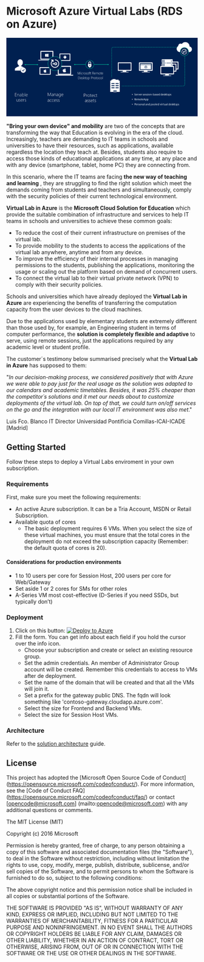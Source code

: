 # **Microsoft Azure Virtual Labs (RDS on Azure)**

![RDS](./Documentation/imagenes/rds-overview.png)

**"Bring your own device" and mobility** are two of the concepts that are transforming the way that Education is evolving in the era of the cloud. Increasingly, teachers are demanding to IT teams in schools and universities to have their resources, such as applications, available regardless the location they teach at. Besides, students also require to access those kinds of educational applications at any time, at any place and with any device (smartphone, tablet, home PC) they are connecting from.

In this scenario, where the IT teams are facing **the new way of teaching and learning** , they are struggling to find the right solution which meet the demands coming from students and teachers and simultaneously, comply with the security policies of their current technological environment.

**Virtual Lab in Azure** is the **Microsoft Cloud Solution for Education** which provide the suitable combination of infrastructure and services to help IT teams in schools and universities to achieve these common goals:

- To reduce the cost of their current infrastructure on premises of the virtual lab.
- To provide mobility to the students to access the applications of the virtual lab anywhere, anytime and from any device.
- To improve the efficiency of their internal processes in managing permissions to the students, publishing the applications, monitoring the usage or scaling out the platform based on demand of concurrent users.
- To connect the virtual lab to their virtual private network (VPN) to comply with their security policies.

Schools and universities which have already deployed the **Virtual Lab in Azure** are experiencing the benefits of transferring the computation capacity from the user devices to the cloud machines.

Due to the applications used by elementary students are extremely different than those used by, for example, an Engineering student in terms of computer performance, the **solution is completely flexible and adaptive** to serve, using remote sessions, just the applications required by any academic level or student profile.

The customer´s testimony below summarised precisely what the **Virtual Lab in Azure** has supposed to them:

&quot;_In our decision-making process, we considered positively that with Azure we were able to pay just for the real usage as the solution was adapted to our calendars and academic timetables. Besides, it was 25% cheaper than the competitor´s solutions and it met our needs about to customize deployments of the virtual lab. On top of that, we could turn on/off services on the go and the integration with our local IT environment was also met_.&quot;

Luis Fco. Blanco
IT Director
Universidad Pontificia Comillas-ICAI-ICADE [Madrid]

## Getting Started

Follow these steps to deploy a Virtual Labs enviroment in your own subscription.

### Requirements

First, make sure you meet the following requirements:

* An active Azure subscription. It can be a Tria Account, MSDN or Retail Subscription.
* Available quota of cores
  * The basic deployment requires 6 VMs. When you select the size of these virtual machines, you must ensure that the total cores in the deployment do not exceed the subscription capacity (Remember: the default quota of cores is 20).
  
#### Considerations for production environments

* 1 to 10 users per core for Session Host, 200 users per core for Web/Gateway
* Set aside 1 or 2 cores for SMs for other roles
* A-Series VM most cost-effective (D-Series if you need SSDs, but typically don’t)

### Deployment 

1. Click on this button: [![Deploy to Azure](http://azuredeploy.net/deploybutton.png)](https://portal.azure.com/#create/Microsoft.Template/uri/https%3A%2F%2Fraw.githubusercontent.com%2Fintelequia%2FVirtualLabs%2Fmaster%2Fsimple-architecture%2Frds-base-azuredeploy.json)
2. Fill the form. You can get info about each field if you hold the cursor over the info icon.
   * Choose your subscription and create or select an existing resource group.
   * Set the admin credentials. An member of Administrator Group account will be created. Remember this credentials to access to VMs after de deployment.
   * Set the name of the domain that will be created and that all the VMs will join it.
   * Set a prefix for the gateway public DNS. The fqdn will look something like 'contoso-gateway.cloudapp.azure.com'.
   * Select the size for Frontend and Backend VMs.
   * Select the size for Session Host VMs.

### Architecture

Refer to the [solution architecture](Documentation/SolutionArchitecture.md) guide. 

## License

This project has adopted the [Microsoft Open Source Code of Conduct] (https://opensource.microsoft.com/codeofconduct/). For more information, see the [Code of Conduct FAQ] (https://opensource.microsoft.com/codeofconduct/faq/) or contact [opencode@microsoft.com] (mailto:opencode@microsoft.com) with any additional questions or comments.

The MIT License (MIT)

Copyright (c) 2016 Microsoft

Permission is hereby granted, free of charge, to any person obtaining a copy of this software and associated documentation files (the "Software"), to deal in the Software without restriction, including without limitation the rights to use, copy, modify, merge, publish, distribute, sublicense, and/or sell copies of the Software, and to permit persons to whom the Software is furnished to do so, subject to the following conditions:

The above copyright notice and this permission notice shall be included in all copies or substantial portions of the Software.

THE SOFTWARE IS PROVIDED "AS IS", WITHOUT WARRANTY OF ANY KIND, EXPRESS OR IMPLIED, INCLUDING BUT NOT LIMITED TO THE WARRANTIES OF MERCHANTABILITY, FITNESS FOR A PARTICULAR PURPOSE AND NONINFRINGEMENT. IN NO EVENT SHALL THE AUTHORS OR COPYRIGHT HOLDERS BE LIABLE FOR ANY CLAIM, DAMAGES OR OTHER LIABILITY, WHETHER IN AN ACTION OF CONTRACT, TORT OR OTHERWISE, ARISING FROM, OUT OF OR IN CONNECTION WITH THE SOFTWARE OR THE USE OR OTHER DEALINGS IN THE SOFTWARE.
